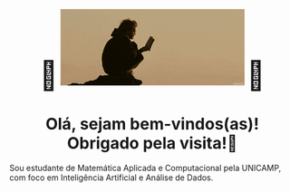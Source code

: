 <p align="center">
  <span style="font-size: 50px;">🌄</span>
  <img src="banner.gif" width="325px">
  <span style="font-size: 50px;">🌄</span>
</p>

<h1 align="center">Olá, sejam bem-vindos(as)! Obrigado pela visita!💚</h1>

Sou estudante de Matemática Aplicada e Computacional pela UNICAMP, com foco em Inteligência Artificial e Análise de Dados.

